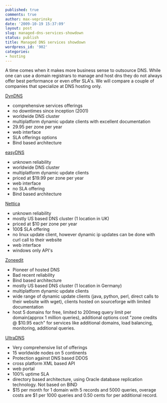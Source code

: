 ```yaml
---
published: true
comments: true
author: max-veprinsky
date: '2009-10-19 15:37:09'
layout: post
slug: managed-dns-services-showdown
status: publish
title: Managed DNS services showdown
wordpress_id: '902'
categories:
- hosting
---
```


A time comes when it makes more business sense to outsource DNS. While one can use a domain registrars to manage and host dns they do not always offer best performance or even offer SLA's. We will compare a couple of companies that specialize at DNS hosting only.

[DynDNS](http://www.dyndns.com/)

* comprehensive services offerings
* no downtimes since inception (2001)
* worldwide DNS cluster
* multiplatform dynamic update clients with excellent documentation
* 29.95 per zone per year
* web interface
* SLA offerings options
* Bind based architecture

[easyDNS](http://www.easydns.com/)

* unknown reliability
* worldwide DNS cluster
* multiplatform dynamic update clients
* priced at $19.99 per zone per year
* web interface
* no SLA offering
* Bind based architecture

[Nettica](http://www.nettica.com/)

* unknown reliability
* mostly US based DNS cluster (1 location in UK)
* priced at $10 per zone per year
* 100$ SLA offering
* no linux update client, however dynamic ip updates can be done with curl call to their website
* web interface
* windows only API's

[Zoneedit](http://zoneedit.com/)

* Pioneer of hosted DNS
* Bad recent reliability
* Bind based architecture
* mostly US based DNS cluster (1 location in Germany)
* multiplatform dynamic update clients
* wide range of dynamic update clients (java, python, perl, direct calls to their website with wget), clients hosted on sourceforge with limited documentation
* host 5 domains for free, limited to 200meg query limit per domain(approx 1 million queries), additional options cost "zone credits @ $10.95 each" for services like additional domains, load balancing, monitoring, additional queries.

[UltraDNS](http://www.ultradns.com)

* Very comprehensive list of offerings
* 15 worldwide nodes on 5 continents
* Protection against DNS based DDOS
* cross platform XML based API
* web portal
* 100% uptime SLA
* directory based architecture, using Oracle database replication technology. Not based on BIND
* $15 per month for 1 domain with 5 records and 5000 queries, overage costs are $1 per 1000 queries and 0.50 cents for per additional record.
